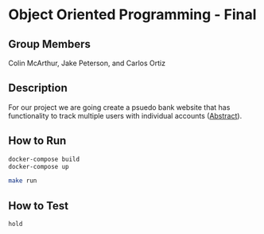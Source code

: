 # Object Oriented Programming - Final

## Group Members

Colin McArthur, Jake Peterson, and Carlos Ortiz

## Description

For our project we are going create a psuedo bank website that has functionality to track multiple
users with individual accounts ([Abstract](/abstract.txt)).

## How to Run

```bash
docker-compose build
docker-compose up
```

```bash
make run
```

## How to Test

```hold```

